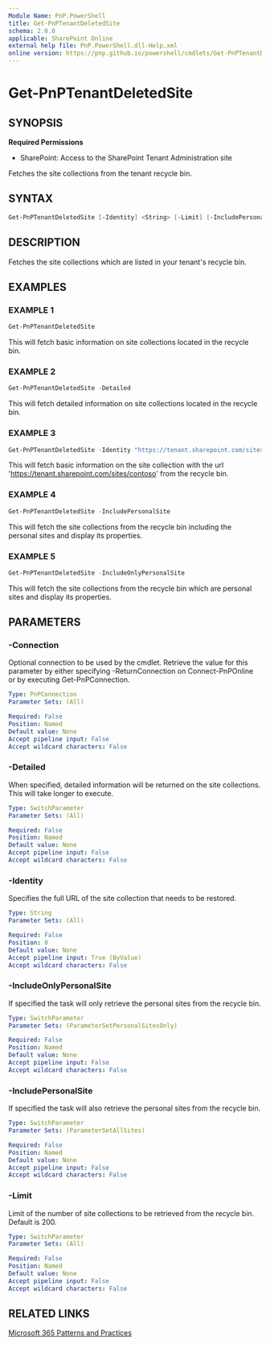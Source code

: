 ```yaml
---
Module Name: PnP.PowerShell
title: Get-PnPTenantDeletedSite
schema: 2.0.0
applicable: SharePoint Online
external help file: PnP.PowerShell.dll-Help.xml
online version: https://pnp.github.io/powershell/cmdlets/Get-PnPTenantDeletedSite.html
---
```

 
# Get-PnPTenantDeletedSite

## SYNOPSIS

**Required Permissions**

* SharePoint: Access to the SharePoint Tenant Administration site

Fetches the site collections from the tenant recycle bin.

## SYNTAX

```powershell
Get-PnPTenantDeletedSite [-Identity] <String> [-Limit] [-IncludePersonalSite] [-IncludeOnlyPersonalSite] [-Detailed] [-Verbose] [-Connection <PnPConnection>] 
```

## DESCRIPTION
Fetches the site collections which are listed in your tenant's recycle bin.

## EXAMPLES

### EXAMPLE 1
```powershell
Get-PnPTenantDeletedSite
```

This will fetch basic information on site collections located in the recycle bin.

### EXAMPLE 2
```powershell
Get-PnPTenantDeletedSite -Detailed
```

This will fetch detailed information on site collections located in the recycle bin.

### EXAMPLE 3
```powershell
Get-PnPTenantDeletedSite -Identity "https://tenant.sharepoint.com/sites/contoso"
```

This will fetch basic information on the site collection with the url 'https://tenant.sharepoint.com/sites/contoso' from the recycle bin.

### EXAMPLE 4
```powershell
Get-PnPTenantDeletedSite -IncludePersonalSite
```

This will fetch the site collections from the recycle bin including the personal sites and display its properties.

### EXAMPLE 5
```powershell
Get-PnPTenantDeletedSite -IncludeOnlyPersonalSite
```

This will fetch the site collections from the recycle bin which are personal sites and display its properties.

## PARAMETERS

### -Connection
Optional connection to be used by the cmdlet. Retrieve the value for this parameter by either specifying -ReturnConnection on Connect-PnPOnline or by executing Get-PnPConnection.

```yaml
Type: PnPConnection
Parameter Sets: (All)

Required: False
Position: Named
Default value: None
Accept pipeline input: False
Accept wildcard characters: False
```

### -Detailed
When specified, detailed information will be returned on the site collections. This will take longer to execute.

```yaml
Type: SwitchParameter
Parameter Sets: (All)

Required: False
Position: Named
Default value: None
Accept pipeline input: False
Accept wildcard characters: False
```

### -Identity
Specifies the full URL of the site collection that needs to be restored.

```yaml
Type: String
Parameter Sets: (All)

Required: False
Position: 0
Default value: None
Accept pipeline input: True (ByValue)
Accept wildcard characters: False
```

### -IncludeOnlyPersonalSite
If specified the task will only retrieve the personal sites from the recycle bin.

```yaml
Type: SwitchParameter
Parameter Sets: (ParameterSetPersonalSitesOnly)

Required: False
Position: Named
Default value: None
Accept pipeline input: False
Accept wildcard characters: False
```

### -IncludePersonalSite
If specified the task will also retrieve the personal sites from the recycle bin.

```yaml
Type: SwitchParameter
Parameter Sets: (ParameterSetAllSites)

Required: False
Position: Named
Default value: None
Accept pipeline input: False
Accept wildcard characters: False
```

### -Limit
Limit of the number of site collections to be retrieved from the recycle bin. Default is 200.

```yaml
Type: SwitchParameter
Parameter Sets: (All)

Required: False
Position: Named
Default value: None
Accept pipeline input: False
Accept wildcard characters: False
```

## RELATED LINKS

[Microsoft 365 Patterns and Practices](https://aka.ms/m365pnp)